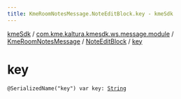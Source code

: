 ```yaml
---
title: KmeRoomNotesMessage.NoteEditBlock.key - kmeSdk
---
```


[kmeSdk](../../../index.html) / [com.kme.kaltura.kmesdk.ws.message.module](../../index.html) / [KmeRoomNotesMessage](../index.html) / [NoteEditBlock](index.html) / [key](./key.html)

# key

`@SerializedName("key") var key: `[`String`](https://kotlinlang.org/api/latest/jvm/stdlib/kotlin/-string/index.html)